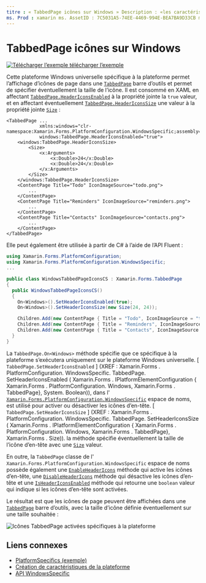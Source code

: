 ```yaml
---
titre : « TabbedPage icônes sur Windows » Description : «les caractéristiques spécifiques à la plateforme vous permettent d’utiliser des fonctionnalités uniquement disponibles sur une plateforme spécifique, sans implémenter de convertisseurs ou d’effets personnalisés. Cet article explique comment utiliser le spécifique à la plate-forme Windows qui permet d’afficher les icônes de page dans une barre d’outils TabbedPage.»
ms. Prod : xamarin ms. AssetID : 7C5031A5-74EE-4469-994E-BEA7BA9D33CB ms. Technology : xamarin-Forms Author : davidbritch ms. Author : dabritch ms. Date : 10/24/2018 No-Loc : [ Xamarin.Forms , Xamarin.Essentials ]
---
```


# <a name="tabbedpage-icons-on-windows"></a>TabbedPage icônes sur Windows

[![Télécharger ](~/media/shared/download.png) l’exemple télécharger l’exemple](https://docs.microsoft.com/samples/xamarin/xamarin-forms-samples/userinterface-platformspecifics)

Cette plateforme Windows universelle spécifique à la plateforme permet l’affichage d’icônes de page dans une [`TabbedPage`](xref:Xamarin.Forms.TabbedPage) barre d’outils et permet de spécifier éventuellement la taille de l’icône. Il est consommé en XAML en affectant [`TabbedPage.HeaderIconsEnabled`](xref:Xamarin.Forms.PlatformConfiguration.WindowsSpecific.TabbedPage.HeaderIconsEnabledProperty) à la propriété jointe la `true` valeur, et en affectant éventuellement [`TabbedPage.HeaderIconsSize`](xref:Xamarin.Forms.PlatformConfiguration.WindowsSpecific.TabbedPage.HeaderIconsSizeProperty) une valeur à la propriété jointe [`Size`](xref:Xamarin.Forms.Size) :

```xaml
<TabbedPage ...
            xmlns:windows="clr-namespace:Xamarin.Forms.PlatformConfiguration.WindowsSpecific;assembly=Xamarin.Forms.Core"
            windows:TabbedPage.HeaderIconsEnabled="true">
    <windows:TabbedPage.HeaderIconsSize>
        <Size>
            <x:Arguments>
                <x:Double>24</x:Double>
                <x:Double>24</x:Double>
            </x:Arguments>
        </Size>
    </windows:TabbedPage.HeaderIconsSize>
    <ContentPage Title="Todo" IconImageSource="todo.png">
        ...
    </ContentPage>
    <ContentPage Title="Reminders" IconImageSource="reminders.png">
        ...
    </ContentPage>
    <ContentPage Title="Contacts" IconImageSource="contacts.png">
        ...
    </ContentPage>
</TabbedPage>
```

Elle peut également être utilisée à partir de C# à l’aide de l’API Fluent :

```csharp
using Xamarin.Forms.PlatformConfiguration;
using Xamarin.Forms.PlatformConfiguration.WindowsSpecific;
...

public class WindowsTabbedPageIconsCS : Xamarin.Forms.TabbedPage
{
  public WindowsTabbedPageIconsCS()
  {
    On<Windows>().SetHeaderIconsEnabled(true);
    On<Windows>().SetHeaderIconsSize(new Size(24, 24));

    Children.Add(new ContentPage { Title = "Todo", IconImageSource = "todo.png" });
    Children.Add(new ContentPage { Title = "Reminders", IconImageSource = "reminders.png" });
    Children.Add(new ContentPage { Title = "Contacts", IconImageSource = "contacts.png" });
  }
}
```

La `TabbedPage.On<Windows>` méthode spécifie que ce spécifique à la plateforme s’exécutera uniquement sur le plateforme Windows universelle. [ `TabbedPage.SetHeaderIconsEnabled` ] (XREF : Xamarin.Forms . PlatformConfiguration. WindowsSpecific. TabbedPage. SetHeaderIconsEnabled ( Xamarin.Forms . IPlatformElementConfiguration { Xamarin.Forms . PlatformConfiguration. Windows, Xamarin.Forms . TabbedPage}, System. Boolean)), dans l' [`Xamarin.Forms.PlatformConfiguration.WindowsSpecific`](xref:Xamarin.Forms.PlatformConfiguration.WindowsSpecific) espace de noms, est utilisé pour activer ou désactiver les icônes d’en-tête. [ `TabbedPage.SetHeaderIconsSize` ] (XREF : Xamarin.Forms . PlatformConfiguration. WindowsSpecific. TabbedPage. SetHeaderIconsSize ( Xamarin.Forms . IPlatformElementConfiguration { Xamarin.Forms . PlatformConfiguration. Windows, Xamarin.Forms . TabbedPage}, Xamarin.Forms . Size)). la méthode spécifie éventuellement la taille de l’icône d’en-tête avec une [`Size`](xref:Xamarin.Forms.Size) valeur.

En outre, la `TabbedPage` classe de l' `Xamarin.Forms.PlatformConfiguration.WindowsSpecific` espace de noms possède également une [`EnableHeaderIcons`](xref:Xamarin.Forms.PlatformConfiguration.WindowsSpecific.TabbedPage.EnableHeaderIcons*) méthode qui active les icônes d’en-tête, une [`DisableHeaderIcons`](xref:Xamarin.Forms.PlatformConfiguration.WindowsSpecific.TabbedPage.DisableHeaderIcons*) méthode qui désactive les icônes d’en-tête et une [`IsHeaderIconsEnabled`](xref:Xamarin.Forms.PlatformConfiguration.WindowsSpecific.TabbedPage.IsHeaderIconsEnabled*) méthode qui retourne une `boolean` valeur qui indique si les icônes d’en-tête sont activées.

Le résultat est que les icônes de page peuvent être affichées dans une [`TabbedPage`](xref:Xamarin.Forms.TabbedPage) barre d’outils, avec la taille d’icône définie éventuellement sur une taille souhaitée :

![Icônes TabbedPage activées spécifiques à la plateforme](tabbedpage-icons-images/tabbedpage-icons.png "Icônes TabbedPage activées spécifiques à la plateforme")

## <a name="related-links"></a>Liens connexes

- [PlatformSpecifics (exemple)](https://docs.microsoft.com/samples/xamarin/xamarin-forms-samples/userinterface-platformspecifics)
- [Création de caractéristiques de la plateforme](~/xamarin-forms/platform/platform-specifics/index.md#creating-platform-specifics)
- [API WindowsSpecific](xref:Xamarin.Forms.PlatformConfiguration.WindowsSpecific)
